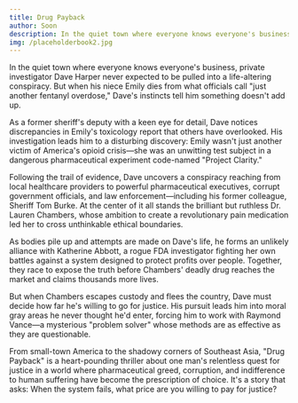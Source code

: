 ```yaml
---
title: Drug Payback
author: Soon
description: In the quiet town where everyone knows everyone's business, private investigator Dave Harper never expected to be pulled into a life-altering conspiracy. But when his niece Emily dies from what officials call "just another fentanyl overdose," Dave's instincts tell him ...
img: /placeholderbook2.jpg
---
```

In the quiet town where everyone knows everyone's business, private investigator Dave Harper never expected to be pulled into a life-altering conspiracy. But when his niece Emily dies from what officials call "just another fentanyl overdose," Dave's instincts tell him something doesn't add up. 

As a former sheriff's deputy with a keen eye for detail, Dave notices discrepancies in Emily's toxicology report that others have overlooked. His investigation leads him to a disturbing discovery: Emily wasn't just another victim of America's opioid crisis—she was an unwitting test subject in a dangerous pharmaceutical experiment code-named "Project Clarity." 

Following the trail of evidence, Dave uncovers a conspiracy reaching from local healthcare providers to powerful pharmaceutical executives, corrupt government officials, and law enforcement—including his former colleague, Sheriff Tom Burke. At the center of it all stands the brilliant but ruthless Dr. Lauren Chambers, whose ambition to create a revolutionary pain medication led her to cross unthinkable ethical boundaries. 

As bodies pile up and attempts are made on Dave's life, he forms an unlikely alliance with Katherine Abbott, a rogue FDA investigator fighting her own battles against a system designed to protect profits over people. Together, they race to expose the truth before Chambers' deadly drug reaches the market and claims thousands more lives. 

But when Chambers escapes custody and flees the country, Dave must decide how far he's willing to go for justice. His pursuit leads him into moral gray areas he never thought he'd enter, forcing him to work with Raymond Vance—a mysterious "problem solver" whose methods are as effective as they are questionable. 

From small-town America to the shadowy corners of Southeast Asia, "Drug Payback" is a heart-pounding thriller about one man's relentless quest for justice in a world where pharmaceutical greed, corruption, and indifference to human suffering have become the prescription of choice. It's a story that asks: When the system fails, what price are you willing to pay for justice? 